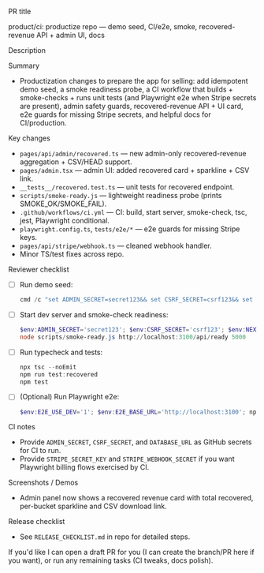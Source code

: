 PR title

product/ci: productize repo — demo seed, CI/e2e, smoke, recovered-revenue API + admin UI, docs

Description

Summary
- Productization changes to prepare the app for selling: add idempotent demo seed, a smoke readiness probe, a CI workflow that builds + smoke-checks + runs unit tests (and Playwright e2e when Stripe secrets are present), admin safety guards, recovered-revenue API + UI card, e2e guards for missing Stripe secrets, and helpful docs for CI/production.

Key changes
- `pages/api/admin/recovered.ts` — new admin-only recovered-revenue aggregation + CSV/HEAD support.
- `pages/admin.tsx` — admin UI: added recovered card + sparkline + CSV link.
- `__tests__/recovered.test.ts` — unit tests for recovered endpoint.
- `scripts/smoke-ready.js` — lightweight readiness probe (prints SMOKE_OK/SMOKE_FAIL).
- `.github/workflows/ci.yml` — CI: build, start server, smoke-check, tsc, jest, Playwright conditional.
- `playwright.config.ts`, `tests/e2e/*` — e2e guards for missing Stripe keys.
- `pages/api/stripe/webhook.ts` — cleaned webhook handler.
- Minor TS/test fixes across repo.

Reviewer checklist
- [ ] Run demo seed:
  ```powershell
  cmd /c "set ADMIN_SECRET=secret123&& set CSRF_SECRET=csrf123&& set NEXT_TELEMETRY_DISABLED=1&& node scripts/seed-demo.js"
  ```
- [ ] Start dev server and smoke-check readiness:
  ```powershell
  $env:ADMIN_SECRET='secret123'; $env:CSRF_SECRET='csrf123'; $env:NEXT_TELEMETRY_DISABLED='1'; npx next dev -p 3100
  node scripts/smoke-ready.js http://localhost:3100/api/ready 5000
  ```
- [ ] Run typecheck and tests:
  ```powershell
  npx tsc --noEmit
  npm run test:recovered
  npm test
  ```
- [ ] (Optional) Run Playwright e2e:
  ```powershell
  $env:E2E_USE_DEV='1'; $env:E2E_BASE_URL='http://localhost:3100'; npx playwright test --reporter=list
  ```

CI notes
- Provide `ADMIN_SECRET`, `CSRF_SECRET`, and `DATABASE_URL` as GitHub secrets for CI to run.
- Provide `STRIPE_SECRET_KEY` and `STRIPE_WEBHOOK_SECRET` if you want Playwright billing flows exercised by CI.

Screenshots / Demos
- Admin panel now shows a recovered revenue card with total recovered, per-bucket sparkline and CSV download link.

Release checklist
- See `RELEASE_CHECKLIST.md` in repo for detailed steps.

If you'd like I can open a draft PR for you (I can create the branch/PR here if you want), or run any remaining tasks (CI tweaks, docs polish).

